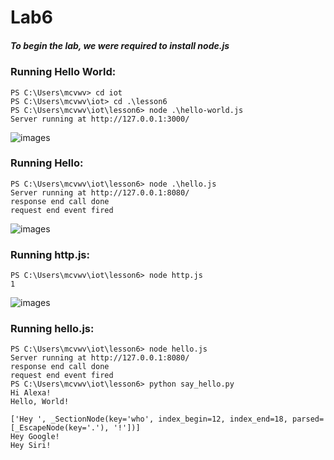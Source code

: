 # Lab6
##### To begin the lab, we were required to install node.js

### Running Hello World:
```
PS C:\Users\mcvwv> cd iot
PS C:\Users\mcvwv\iot> cd .\lesson6
PS C:\Users\mcvwv\iot\lesson6> node .\hello-world.js
Server running at http://127.0.0.1:3000/
```
![images](https://cdn.discordapp.com/attachments/771717526019244032/1102615379785814016/image.png)

### Running Hello:
```
PS C:\Users\mcvwv\iot\lesson6> node .\hello.js
Server running at http://127.0.0.1:8080/
response end call done
request end event fired
```
![images](https://cdn.discordapp.com/attachments/771717526019244032/1102615875078590546/image.png)

### Running http.js:
```
PS C:\Users\mcvwv\iot\lesson6> node http.js
1
```
![images](https://cdn.discordapp.com/attachments/771717526019244032/1102616130767556629/image.png)

### Running hello.js:
```
PS C:\Users\mcvwv\iot\lesson6> node hello.js
Server running at http://127.0.0.1:8080/
response end call done
request end event fired
PS C:\Users\mcvwv\iot\lesson6> python say_hello.py
Hi Alexa!
Hello, World!

['Hey ', _SectionNode(key='who', index_begin=12, index_end=18, parsed=[_EscapeNode(key='.'), '!'])]
Hey Google!
Hey Siri!
```
